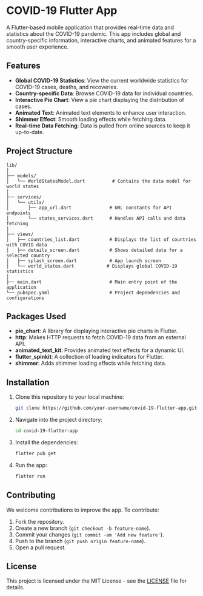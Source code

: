 # COVID-19 Flutter App

A Flutter-based mobile application that provides real-time data and statistics about the COVID-19 pandemic. This app includes global and country-specific information, interactive charts, and animated features for a smooth user experience.

## Features

- **Global COVID-19 Statistics**: View the current worldwide statistics for COVID-19 cases, deaths, and recoveries.
- **Country-specific Data**: Browse COVID-19 data for individual countries.
- **Interactive Pie Chart**: View a pie chart displaying the distribution of cases.
- **Animated Text**: Animated text elements to enhance user interaction.
- **Shimmer Effect**: Smooth loading effects while fetching data.
- **Real-time Data Fetching**: Data is pulled from online sources to keep it up-to-date.

## Project Structure

```
lib/
│
├── models/
│   └── WorldStatesModel.dart          # Contains the data model for world states
│
├── services/
│   └── utils/
│       ├── app_url.dart              # URL constants for API endpoints
│       └── states_services.dart      # Handles API calls and data fetching
│
├── views/
│   ├── countries_list.dart           # Displays the list of countries with COVID data
│   ├── details_screen.dart           # Shows detailed data for a selected country
│   ├── splash_screen.dart            # App launch screen
│   └── world_states.dart            # Displays global COVID-19 statistics
│
├── main.dart                         # Main entry point of the application
└── pubspec.yaml                      # Project dependencies and configurations
```

## Packages Used

- **pie_chart**: A library for displaying interactive pie charts in Flutter.
- **http**: Makes HTTP requests to fetch COVID-19 data from an external API.
- **animated_text_kit**: Provides animated text effects for a dynamic UI.
- **flutter_spinkit**: A collection of loading indicators for Flutter.
- **shimmer**: Adds shimmer loading effects while fetching data.

## Installation

1. Clone this repository to your local machine:
    ```bash
    git clone https://github.com/your-username/covid-19-flutter-app.git
    ```
2. Navigate into the project directory:
    ```bash
    cd covid-19-flutter-app
    ```
3. Install the dependencies:
    ```bash
    flutter pub get
    ```
4. Run the app:
    ```bash
    flutter run
    ```

## Contributing

We welcome contributions to improve the app. To contribute:

1. Fork the repository.
2. Create a new branch (`git checkout -b feature-name`).
3. Commit your changes (`git commit -am 'Add new feature'`).
4. Push to the branch (`git push origin feature-name`).
5. Open a pull request.

## License

This project is licensed under the MIT License - see the [LICENSE](LICENSE) file for details.

